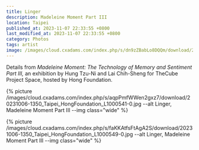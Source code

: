 ```yaml
---
title: Linger
description: Madeleine Moment Part III
location: Taipei
published_at: 2023-11-07 22:33:55 +0800
last_modified_at: 2023-11-07 22:33:55 +0800
category: Photos
tags: artist
image: /images/cloud.cxadams.com/index.php/s/dn9zZBabLo8DQQm/download/20231006-1350_Taipei_HongFoundation_L1000545-0.jpg
---
```


Details from *Madeleine Moment: The Technology of Memory and Sentiment Part III,*
an exhibition by Hung Tzu-Ni and Lai Chih-Sheng for TheCube Project Space,
hosted by Hong Foundation.

{% picture
/images/cloud.cxadams.com/index.php/s/aqpPmfWWen2gxz7/download/20231006-1350_Taipei_HongFoundation_L1000541-0.jpg
--alt Linger, Madeleine Moment Part III --img class="wide" %}

{% picture
/images/cloud.cxadams.com/index.php/s/faKKAtfsFtAgA2S/download/20231006-1350_Taipei_HongFoundation_L1000549-0.jpg
--alt Linger, Madeleine Moment Part III --img class="wide" %}
